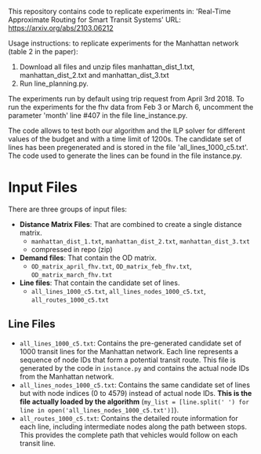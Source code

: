 This repository contains code to replicate experiments in: 'Real-Time Approximate Routing for Smart Transit Systems' URL: https://arxiv.org/abs/2103.06212

Usage instructions: to replicate experiments for the Manhattan network (table 2 in the paper):

1) Download all files and unzip files manhattan_dist_1.txt, manhattan_dist_2.txt and manhattan_dist_3.txt
2) Run line_planning.py.

The experiments run by default using trip request from April 3rd 2018. To run the experiments for the fhv data from Feb 3 or March 6, uncomment the parameter 'month' line #407 in the file line_instance.py.

The code allows to test both our algorithm and the ILP solver for different values of the budget and with a time limit of 1200s. The candidate set of lines has been pregenerated and is stored in the file 'all_lines_1000_c5.txt'. The code used to generate the lines can be found in the file instance.py.

# Input Files
There are three groups of input files: 

- **Distance Matrix Files**: That are combined to create a single distance matrix.
    - `manhattan_dist_1.txt`, `manhattan_dist_2.txt`, `manhattan_dist_3.txt`
    - compressed in repo (zip)
- **Demand files**: That contain the OD matrix.
    - `OD_matrix_april_fhv.txt`, `OD_matrix_feb_fhv.txt`, `OD_matrix_march_fhv.txt`
- **Line files**: That contain the candidate set of lines.
    - `all_lines_1000_c5.txt`, `all_lines_nodes_1000_c5.txt`, `all_routes_1000_c5.txt`

## Line Files

- `all_lines_1000_c5.txt`: Contains the pre-generated candidate set of 1000 transit lines for the Manhattan network. Each line represents a sequence of node IDs that form a potential transit route. This file is generated by the code in `instance.py` and contains the actual node IDs from the Manhattan network.
- `all_lines_nodes_1000_c5.txt`: Contains the same candidate set of lines but with node indices (0 to 4579) instead of actual node IDs. **This is the file actually loaded by the algorithm** (`my_list = [line.split(' ') for line in open('all_lines_nodes_1000_c5.txt')]`).
- `all_routes_1000_c5.txt`: Contains the detailed route information for each line, including intermediate nodes along the path between stops. This provides the complete path that vehicles would follow on each transit line.





